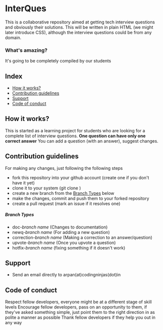 # InterQues
This is a collaborative repository aimed at getting tech interview questions and obviously their solutions. This will be written in plain HTML (we might later introduce CSS), although the interview questions could be from any domain.

### What's amazing?
It's going to be completely compiled by our students



## Index
  - [How it works?](#how-it-works)
  - [Contribution guidelines](#contribution-guidelines)
  - [Support](#support)
  - [Code of conduct](#code-of-conduct)




## How it works?
This is started as a learning project for students who are looking for a complete list of interview questions.
**One question can have only one correct answer**
You can add a question (with an answer), suggest changes.



## Contribution guidelines
For making any changes, just following the following steps
- fork this repository into your github account (create one if you don't have it yet)
- clone it to your system (git clone <link>)
- create a new branch from the [Branch Types](#branch-types) below
- make the changes, commit and push them to your forked repository
- create a pull request (mark an issue if it resolves one)


##### Branch Types
- doc-*branch name* (Changes to documentation)
- newq-*branch name* (For adding a new question)
- correction-*branch name* (Making a correction to an answer/question)
- upvote-*branch name* (Once you upvote a question)
- hotfix-*branch name* (fixing something if it doesn't work)

## Support
- Send an email directly to arpan(at)codingninjas(dot)in

## Code of conduct

Respect fellow developers, everyone might be at a different stage of skill levels 
 Encourage fellow developers, pass on an opportunity to them, if they've asked something simple, just point them to the right direction in as polite a manner as possible 
 Thank fellow developers if they help you out in any way 
